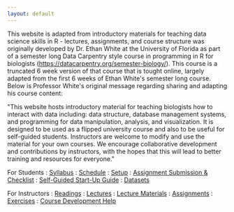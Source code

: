 ```yaml
---
layout: default
---
```


This website is adapted from introductory materials for teaching data science skills in R - lectures, assignments, and course structure was originally developed by Dr. Ethan White at the University of Florida as part of a semester long Data Carpentry style course in programming in R for biologists (https://datacarpentry.org/semester-biology/). This course is a truncated 6 week version of that course that is tought online, largely adapted from the first 6 weeks of Ethan White's semester long course. Below is Professor White's original message regarding sharing and adapting his course content:

"This website hosts introductory material for teaching biologists how to interact
with data including: data structure, database management systems, and
programming for data manipulation, analysis, and visualization. It is designed
to be used as a flipped university course and also to be useful for self-guided
students. Instructors are welcome to modify and use the material for your own 
courses. We encourage collaborative development and contributions by 
instructors, with the hopes that this will lead to better training and resources 
for everyone."

For Students
: <a href="{{ site.baseurl}}/syllabus">
  <i class="fa fa-file-text-o fa-fw"></i> Syllabus</a>
: <a href="{{ site.baseurl}}/schedule">
  <i class="fa fa-calendar fa-fw"></i> Schedule</a>
: <a href="{{ site.baseurl}}/computer-setup">
  <i class="fa fa-download fa-fw"></i> Setup</a>
: <a href="{{ site.baseurl }}/materials/turn-in-checklist">
  <i class="fa fa-check-square fa-fw"></i> Assignment Submission & Checklist</a>
: <a href="{{ site.baseurl}}/START-for-self-guided-students">
  <i class="fa fa-play-circle fa-fw"></i> Self-Guided Start-Up Guide</a>
: <a href="{{ site.baseurl}}/materials/datasets">
  <i class="fa fa-download fa-fw"></i> Datasets</a>

For Instructors
: <a href="{{ site.baseurl}}/readings">
  <i class="fa fa-book fa-fw"></i> Readings</a>
: <a href="{{ site.baseurl}}/lectures">
  <i class="fa fa-comment fa-fw"></i> Lectures</a>
: <a href="{{ site.baseurl}}/materials">
  <i class="fa fa-list-alt fa-fw"></i> Lecture Materials</a>
: <a href="{{ site.baseurl}}/assignments">
  <i class="fa fa-keyboard-o fa-fw"></i> Assignments</a>
: <a href="{{ site.baseurl}}/exercises">
  <i class="fa fa-magic fa-fw"></i> Exercises</a>
: <a href="{{ site.baseurl}}/docs">
  <i class="fa fa-question-circle fa-fw"></i> Course Development Help</a>
